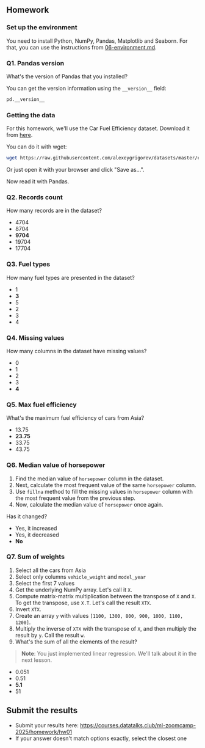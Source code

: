 ## Homework

### Set up the environment

You need to install Python, NumPy, Pandas, Matplotlib and Seaborn. For that, you can use the instructions from
[06-environment.md](../../../01-intro/06-environment.md).

### Q1. Pandas version

What's the version of Pandas that you installed?

You can get the version information using the `__version__` field:

```python
pd.__version__
```

### Getting the data 

For this homework, we'll use the Car Fuel Efficiency dataset. Download it from <a href='https://raw.githubusercontent.com/alexeygrigorev/datasets/master/car_fuel_efficiency.csv'>here</a>.

You can do it with wget:
```bash
wget https://raw.githubusercontent.com/alexeygrigorev/datasets/master/car_fuel_efficiency.csv
```

Or just open it with your browser and click "Save as...".

Now read it with Pandas.

### Q2. Records count

How many records are in the dataset?

- 4704
- 8704
- **9704**
- 19704
- 17704

### Q3. Fuel types

How many fuel types are presented in the dataset?

- 1
- **3**
- 5
- 2
- 3
- 4

### Q4. Missing values

How many columns in the dataset have missing values?

- 0
- 1
- 2
- 3
- **4**

### Q5. Max fuel efficiency

What's the maximum fuel efficiency of cars from Asia?

- 13.75
- **23.75**
- 33.75
- 43.75

### Q6. Median value of horsepower



1. Find the median value of `horsepower` column in the dataset.
2. Next, calculate the most frequent value of the same `horsepower` column.
3. Use `fillna` method to fill the missing values in `horsepower` column with the most frequent value from the previous step.
4. Now, calculate the median value of `horsepower` once again.

Has it changed?


- Yes, it increased
- Yes, it decreased
- **No**


### Q7. Sum of weights

1. Select all the cars from Asia
2. Select only columns `vehicle_weight` and `model_year`
3. Select the first 7 values
4. Get the underlying NumPy array. Let's call it `X`.
5. Compute matrix-matrix multiplication between the transpose of `X` and `X`. To get the transpose, use `X.T`. Let's call the result `XTX`.
6. Invert `XTX`.
7. Create an array `y` with values `[1100, 1300, 800, 900, 1000, 1100, 1200]`.
8. Multiply the inverse of `XTX` with the transpose of `X`, and then multiply the result by `y`. Call the result `w`.
9. What's the sum of all the elements of the result?

> **Note**: You just implemented linear regression. We'll talk about it in the next lesson.

- 0.051
- 0.51
- **5.1**
- 51


## Submit the results

* Submit your results here: https://courses.datatalks.club/ml-zoomcamp-2025/homework/hw01
* If your answer doesn't match options exactly, select the closest one
